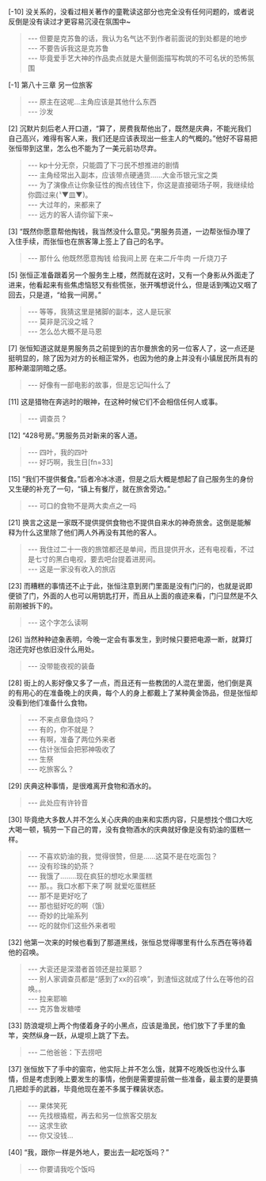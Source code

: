 
[-10] 没关系的，没看过相关著作的童靴读这部分也完全没有任何问题的，或者说反倒是没有读过才更容易沉浸在氛围中~
>--- 但要是克苏鲁的话，我认为名气达不到作者前面说的到处都是的地步<br>
>--- 不要告诉我这是克苏鲁<br>
>--- 毕竟爱手艺大神的作品卖点就是大量侧面描写构筑的不可名状的恐怖氛围<br>

[-1] 第八十三章 另一位旅客
>--- 原主在这呢…主角应该是其他什么东西<br>
>--- 沙发<br>

[2] 沉默片刻后老人开口道，“算了，房费我帮他出了，既然是庆典，不能光我们自己高兴，难得有客人来，我们还是应该表现出一些主人的气概的。”他好不容易把张恒带到这里，怎么也不能为了一美元前功尽弃。
>--- kp十分无奈，只能圆了下刁民不想推进的剧情<br>
>--- 主角经常出入副本，应该带点硬通货……大金币银元宝之类<br>
>--- 为了演像点让你象征性的掏点钱住下，你这是直接砸场子啊，我继续给你圆过来(〝▼皿▼)。<br>
>--- 大过年的，来都来了<br>
>--- 远方的客人请你留下来~<br>

[3] “既然你愿意帮他掏钱，我当然没什么意见。”男服务员道，一边帮张恒办理了入住手续，而张恒也在旅客簿上签上了自己的名字。
>--- 那什么 他既然愿意掏钱 给我间上房 在来二斤牛肉 一斤烧刀子<br>

[5] 张恒正准备跟着另一个服务生上楼，然而就在这时，又有一个身影从外面走了进来，他看起来有些焦虑恼怒又有些慌张，张开嘴想说什么，但是话到嘴边又咽了回去，只是道，“给我一间房。”
>--- 等等，我猜这里是猪脚的副本，这人是玩家<br>
>--- 莫非是沉没之城？<br>
>--- 怎么怂大概不是马恩<br>

[7] 张恒知道这就是男服务员之前提到的吉尔曼旅舍的另一位客人了，这一点还是挺明显的，除了因为对方的长相正常外，也因为他的身上并没有小镇居民所具有的那种潮湿阴暗之感。
>--- 好像有一部电影的故事，但是忘记叫什么了<br>

[11] 这是猎物在奔逃时的眼神，在这种时候它们不会相信任何人或事。
>--- 调查员？<br>

[12] “428号房。”男服务员对新来的客人道。
>--- 四叶，我的四叶<br>
>--- 好巧啊，我生日[fn=33]<br>

[15] “我们不提供餐食。”后者冷冰冰道，但是之后大概是想起了自己服务生的身份又生硬的补充了一句，“镇上有餐厅，就在旅舍旁边。”
>--- 可口的食物不是两大卖点之一吗<br>

[21] 换言之这是一家既不提供提供食物也不提供自来水的神奇旅舍。这倒是能解释为什么这里除了他们两人外再没有其他的客人。
>--- 我住过二十一夜的旅馆都还是单间，而且提供开水，还有电视看，不过是七寸的黑白电视，要去吧台提着进房间。<br>
>--- 这是一家没有收入的旅店<br>

[23] 而糟糕的事情还不止于此，张恒注意到房门里面是没有门闩的，也就是说即便锁了门，外面的人也可以用钥匙打开，而且从上面的痕迹来看，门闩显然是不久前刚被拆下的。
>--- 这个字怎么读啊<br>

[26] 当然种种迹象表明，今晚一定会有事发生，到时候只要把电源一断，就算灯泡还完好也依旧没什么用处。
>--- 没带能夜视的装备<br>

[28] 街上的人影好像又多了一点，而且还有一些教团的人混在里面，他们倒是真的有用心的在准备晚上的庆典，每个人的身上都戴上了某种黄金饰品，但是张恒却没看到他们准备什么食物。
>--- 不来点章鱼烧吗？<br>
>--- 有的，你不就是？<br>
>--- 有啊，准备了两位外来者<br>
>--- 估计张恒会把邪神吸收了<br>
>--- 生祭<br>
>--- 吃旅客么？<br>

[29] 庆典这种事情，是很难离开食物和酒水的。
>--- 此处应有许铃音<br>

[30] 毕竟绝大多数人并不怎么关心庆典的由来和实质内容，只是想找个借口大吃大喝一顿，犒劳一下自己的胃，没有食物酒水的庆典就好像是没有奶油的蛋糕一样。
>--- 不喜欢奶油的我，觉得很赞，但是......这莫不是在吃面包？<br>
>--- 没有珍珠的奶茶？<br>
>--- 我饿了........现在疯狂的想吃水果蛋糕<br>
>--- 那。。我口水都下来了啊 就爱吃蛋糕胚<br>
>--- 那不是更好吃了<br>
>--- 那也挺好吃的啊（饿）<br>
>--- 奇妙的比喻系列<br>
>--- 吃的就你们这些外来者啦<br>

[32] 他第一次来的时候也看到了那道黑线，张恒总觉得哪里有什么东西在等待着他的召唤。
>--- 大衮还是深潜者首领还是拉莱耶？<br>
>--- 别人家调查员都是“感到了xx的召唤”，到渣恒这就成了什么在等他的召唤。。<br>
>--- 拉来耶嘛<br>
>--- 克苏鲁发糖喽<br>

[33] 防浪堤坝上两个佝偻着身子的小黑点，应该是渔民，他们放下了手里的鱼竿，突然纵身一跃，从堤坝上跳了下去。
>--- 二他爸爸：下去捞吧<br>

[37] 张恒放下了手中的窗帘，他实际上并不怎么饿，就算不吃晚饭也没什么事情，但是考虑到晚上要发生的事情，他倒是需要提前做一些准备，最主要的是要搞几把趁手的武器，毕竟他现在差不多属于粿装状态。
>--- 果体笑死<br>
>--- 先找根撬棍，再去和另一位旅客交朋友<br>
>--- 这求生欲<br>
>--- 你又没钱…<br>

[40] “我，跟你一样是外地人，要出去一起吃饭吗？”
>--- 你要请我吃个饭吗<br>
